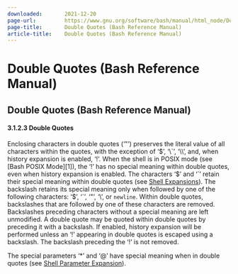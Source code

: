 ```yaml
---
downloaded:       2021-12-20
page-url:         https://www.gnu.org/software/bash/manual/html_node/Double-Quotes.html
page-title:       Double Quotes (Bash Reference Manual)
article-title:    Double Quotes (Bash Reference Manual)
---
```

# Double Quotes (Bash Reference Manual)

Double Quotes (Bash Reference Manual)
---

#### 3.1.2.3 Double Quotes

Enclosing characters in double quotes (‘"’) preserves the literal value of all characters within the quotes, with the exception of ‘$’, ‘\`’, ‘\\’, and, when history expansion is enabled, ‘!’. When the shell is in POSIX mode (see [Bash POSIX Mode][1]), the ‘!’ has no special meaning within double quotes, even when history expansion is enabled. The characters ‘$’ and ‘\`’ retain their special meaning within double quotes (see [Shell Expansions][2]). The backslash retains its special meaning only when followed by one of the following characters: ‘$’, ‘\`’, ‘"’, ‘\\’, or `newline`. Within double quotes, backslashes that are followed by one of these characters are removed. Backslashes preceding characters without a special meaning are left unmodified. A double quote may be quoted within double quotes by preceding it with a backslash. If enabled, history expansion will be performed unless an ‘!’ appearing in double quotes is escaped using a backslash. The backslash preceding the ‘!’ is not removed.

The special parameters ‘\*’ and ‘@’ have special meaning when in double quotes (see [Shell Parameter Expansion][3]).

[1]: https://www.gnu.org/software/bash/manual/html_node/Bash-POSIX-Mode.html
[2]: https://www.gnu.org/software/bash/manual/html_node/Shell-Expansions.html
[3]: https://www.gnu.org/software/bash/manual/html_node/Shell-Parameter-Expansion.html

